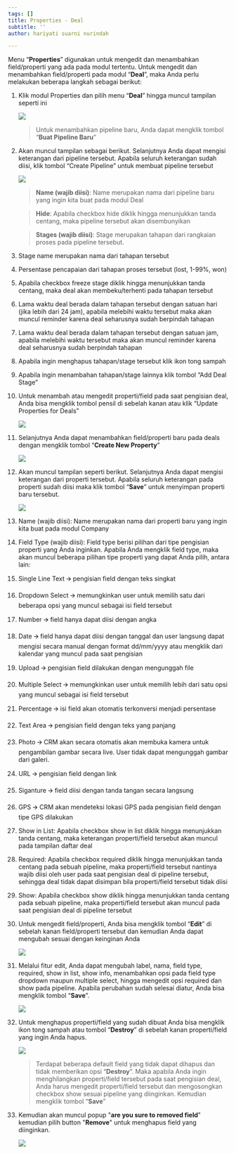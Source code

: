 ```yaml
---
tags: []
title: Properties - Deal
subtitle: ''
author: hariyati suarni nurindah

---
```

Menu “**Properties**” digunakan untuk mengedit dan menambahkan field/properti yang ada pada modul tertentu. Untuk mengedit dan menambahkan field/properti pada modul “**Deal**”, maka Anda perlu melakukan beberapa langkah sebagai berikut:

 1. Klik modul Properties dan pilih menu “**Deal**” hingga muncul tampilan seperti ini

    ![](/uploads/properties-deal1.PNG)

    > Untuk menambahkan pipeline baru, Anda dapat mengklik tombol “**Buat Pipeline Baru**”
 2. Akan muncul tampilan sebagai berikut. Selanjutnya Anda dapat mengisi keterangan dari pipeline tersebut. Apabila seluruh keterangan sudah diisi, klik tombol “Create Pipeline” untuk membuat pipeline tersebut

    ![](/uploads/properties-deal2.PNG)

    > **Name (wajib diisi)**: Name merupakan nama dari pipeline baru yang ingin kita buat pada modul Deal

    > **Hide**: Apabila checkbox hide diklik hingga menunjukkan tanda centang, maka pipeline tersebut akan disembunyikan

    > **Stages (wajib diisi)**: Stage merupakan tahapan dari rangkaian proses pada pipeline tersebut.
 3. Stage name merupakan nama dari tahapan tersebut
 4. Persentase pencapaian dari tahapan proses tersebut (lost, 1-99%, won)
 5. Apabila checkbox freeze stage diklik hingga menunjukkan tanda centang, maka deal akan membeku/terhenti pada tahapan tersebut
 6. Lama waktu deal berada dalam tahapan tersebut dengan satuan hari (jika lebih dari 24 jam), apabila melebihi waktu tersebut maka akan muncul reminder karena deal seharusnya sudah berpindah tahapan
 7. Lama waktu deal berada dalam tahapan tersebut dengan satuan jam, apabila melebihi waktu tersebut maka akan muncul reminder karena deal seharusnya sudah berpindah tahapan
 8. Apabila ingin menghapus tahapan/stage tersebut klik ikon tong sampah
 9. Apabila ingin menambahan tahapan/stage lainnya klik tombol “Add Deal Stage”
10. Untuk menambah atau mengedit properti/field pada saat pengisian deal, Anda bisa mengklik tombol pensil di sebelah kanan atau klik “Update Properties for Deals”

    ![](/uploads/properties-deal3.PNG)
11. Selanjutnya Anda dapat menambahkan field/properti baru pada deals dengan mengklik tombol “**Create New Property**”

    ![](/uploads/properties-deal4.PNG)
12. Akan muncul tampilan seperti berikut. Selanjutnya Anda dapat mengisi keterangan dari properti tersebut. Apabila seluruh keterangan pada properti sudah diisi maka klik tombol “**Save**” untuk menyimpan properti baru tersebut.

    ![](/uploads/properties-deal5.PNG)
13. Name (wajib diisi): Name merupakan nama dari properti baru yang ingin kita buat pada modul Company
14. Field Type (wajib diisi): Field type berisi pilihan dari tipe pengisian properti yang Anda inginkan. Apabila Anda mengklik field type, maka akan muncul beberapa pilihan tipe properti yang dapat Anda pilih, antara lain:
15. Single Line Text 🡪 pengisian field dengan teks singkat
16. Dropdown Select 🡪 memungkinkan user untuk memilih satu dari beberapa opsi yang muncul sebagai isi field tersebut
17. Number 🡪 field hanya dapat diisi dengan angka
18. Date 🡪 field hanya dapat diisi dengan tanggal dan user langsung dapat mengisi secara manual dengan format dd/mm/yyyy atau mengklik dari kalendar yang muncul pada saat pengisian
19. Upload 🡪 pengisian field dilakukan dengan mengunggah file
20. Multiple Select 🡪 memungkinkan user untuk memilih lebih dari satu opsi yang muncul sebagai isi field tersebut
21. Percentage 🡪 isi field akan otomatis terkonversi menjadi persentase
22. Text Area 🡪 pengisian field dengan teks yang panjang
23. Photo 🡪 CRM akan secara otomatis akan membuka kamera untuk pengambilan gambar secara live. User tidak dapat mengunggah gambar dari galeri.
24. URL 🡪 pengisian field dengan link
25. Siganture 🡪 field diisi dengan tanda tangan secara langsung
26. GPS 🡪 CRM akan mendeteksi lokasi GPS pada pengisian field dengan tipe GPS dilakukan
27. Show in List: Apabila checkbox show in list diklik hingga menunjukkan tanda centang, maka keterangan properti/field tersebut akan muncul pada tampilan daftar deal
28. Required: Apabila checkbox required diklik hingga menunjukkan tanda centang pada sebuah pipeline, maka properti/field tersebut nantinya wajib diisi oleh user pada saat pengisian deal di pipeline tersebut, sehingga deal tidak dapat disimpan bila properti/field tersebut tidak diisi
29. Show: Apabila checkbox show diklik hingga menunjukkan tanda centang pada sebuah pipeline, maka properti/field tersebut akan muncul pada saat pengisian deal di pipeline tersebut
30. Untuk mengedit field/properti, Anda bisa mengklik tombol “**Edit**” di sebelah kanan field/properti tersebut dan kemudian Anda dapat mengubah sesuai dengan keinginan Anda

    ![](/uploads/properties-deal6.PNG)
31. Melalui fitur edit, Anda dapat mengubah label, nama, field type, required, show in list, show info, menambahkan opsi pada field type dropdown maupun multiple select, hingga mengedit opsi required dan show pada pipeline. Apabila perubahan sudah selesai diatur, Anda bisa mengklik tombol “**Save**”.

    ![](/uploads/properties-deal7.PNG)
32. Untuk menghapus properti/field yang sudah dibuat Anda bisa mengklik ikon tong sampah atau tombol “**Destroy**” di sebelah kanan properti/field yang ingin Anda hapus.

    ![](/uploads/properties-deal8.PNG)

    > Terdapat beberapa default field yang tidak dapat dihapus dan tidak memberikan opsi “**Destroy**”. Maka apabila Anda ingin menghilangkan properti/field tersebut pada saat pengisian deal, Anda harus mengedit properti/field tersebut dan mengosongkan checkbox show sesuai pipeline yang diinginkan. Kemudian mengklik tombol “**Save**”
33. Kemudian akan muncul popup "**are you sure to removed field**" kemudian pilih button "**Remove**" untuk menghapus field yang diinginkan.

    ![](/uploads/properties-deal9.PNG)